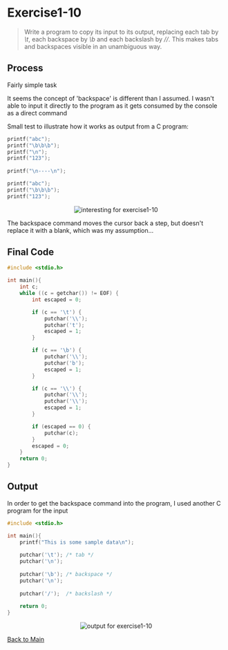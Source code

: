 # Exercise1-10
> Write a program to copy its input to its output, 
> replacing each tab by *\t*, each backspace by *\b* and each backslash by *//*. 
> This makes tabs and backspaces visible in an unambiguous way.

## Process

Fairly simple task

It seems the concept of 'backspace' is different than I assumed. I wasn't able to input it directly to the program 
as it gets consumed by the console as a direct command

Small test to illustrate how it works as output from a C program:
```c
printf("abc");
printf("\b\b\b");
printf("\n");
printf("123");
    
printf("\n----\n");

printf("abc");
printf("\b\b\b");
printf("123");
```
<p align="center">
    <image src="../assets/exercise1-10_interesting.jpg" alt="interesting for exercise1-10" />
</p>
The backspace command moves the cursor back a step, but doesn't replace it with a blank, which was my assumption...

## Final Code
```c
#include <stdio.h>

int main(){
	int c;
	while ((c = getchar()) != EOF) {
		int escaped = 0;

		if (c == '\t') {
			putchar('\\');
			putchar('t');
			escaped = 1;
		}

		if (c == '\b') {
			putchar('\\');
			putchar('b');
			escaped = 1;
		}

		if (c == '\\') {
			putchar('\\');
			putchar('\\');
			escaped = 1;
		}

		if (escaped == 0) {
			putchar(c);
		}
		escaped = 0;
	}
	return 0;
}
```
## Output

In order to get the backspace command into the program, I used another C program for the input
```c
#include <stdio.h>

int main(){
    printf("This is some sample data\n");
    
    putchar('\t'); /* tab */
    putchar('\n');
    
    putchar('\b'); /* backspace */
    putchar('\n');
    
    putchar('/');  /* backslash */
    
    return 0;
}
```

<p align="center">
    <image src="../assets/exercise1-10_output.jpg" alt="output for exercise1-10" />
</p>

[Back to Main](../readme.md)
